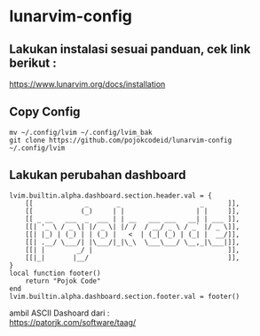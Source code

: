 # lunarvim-config
## Lakukan instalasi sesuai panduan, cek link berikut : <br>
https://www.lunarvim.org/docs/installation
## Copy Config 
```
mv ~/.config/lvim ~/.config/lvim_bak
git clone https://github.com/pojokcodeid/lunarvim-config ~/.config/lvim
```

## Lakukan perubahan dashboard 
```
lvim.builtin.alpha.dashboard.section.header.val = {
	[[             _       _                    _      ]],
	[[            (_)     | |                  | |     ]],
	[[ _ __   ___  _  ___ | | __   ___ ___   __| | ___ ]],
	[[| '_ \ / _ \| |/ _ \| |/ /  / __/ _ \ / _` |/ _ \]],
	[[| |_) | (_) | | (_) |   <  | (_| (_) | (_| |  __/]],
	[[| .__/ \___/| |\___/|_|\_\  \___\___/ \__,_|\___|]],
	[[| |        _/ |                                  ]],
	[[|_|       |__/                                   ]],
}
local function footer()
	return "Pojok Code"
end
lvim.builtin.alpha.dashboard.section.footer.val = footer()
```
ambil ASCII Dashoard dari : <br>
https://patorjk.com/software/taag/
